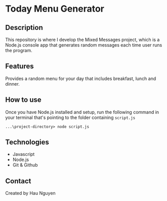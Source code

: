 # Today Menu Generator
## Description
This repository is where I develop the Mixed Messages project, which is a Node.js console app that generates random messages each time user runs the program.
## Features
Provides a random menu for your day that includes breakfast, lunch and dinner.
## How to use
Once you have Node.js installed and setup, run the following command in your terminal that's pointing to the folder containing `script.js`
```
...\project-directory> node script.js
```
## Technologies
* Javascript
* Node.js
* Git & Github

## Contact
Created by Hau Nguyen
